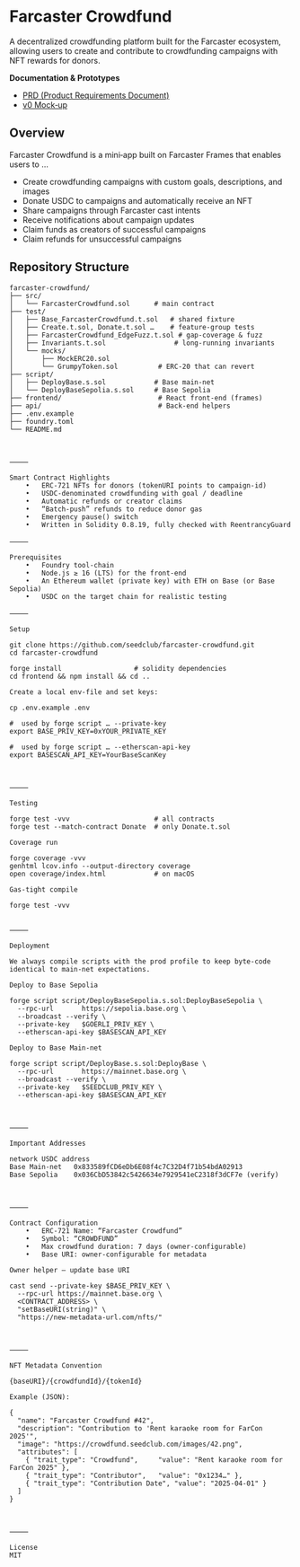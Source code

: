 # Farcaster Crowdfund

A decentralized crowdfunding platform built for the Farcaster ecosystem, allowing users to create and contribute to crowdfunding campaigns with NFT rewards for donors.

**Documentation & Prototypes**

* [PRD (Product Requirements Document)](https://docs.google.com/document/d/1pKOuC1SWLjoGwhF4qI1B0T2kpM9mQ1MNSxJ1shnZWqI/edit?usp=sharing)
* [v0 Mock‑up](https://v0-farcaster-fundraise.vercel.app/)

## Overview

Farcaster Crowdfund is a mini‑app built on Farcaster Frames that enables users to …

* Create crowdfunding campaigns with custom goals, descriptions, and images
* Donate USDC to campaigns and automatically receive an NFT
* Share campaigns through Farcaster cast intents
* Receive notifications about campaign updates
* Claim funds as creators of successful campaigns
* Claim refunds for unsuccessful campaigns

## Repository Structure

```text
farcaster-crowdfund/
├── src/
│   └── FarcasterCrowdfund.sol      # main contract
├── test/
│   ├── Base_FarcasterCrowdfund.t.sol   # shared fixture
│   ├── Create.t.sol, Donate.t.sol …    # feature‑group tests
│   ├── FarcasterCrowdfund_EdgeFuzz.t.sol # gap‑coverage & fuzz
│   ├── Invariants.t.sol                 # long‑running invariants
│   └── mocks/
│       ├── MockERC20.sol
│       └── GrumpyToken.sol          # ERC‑20 that can revert
├── script/
│   ├── DeployBase.s.sol            # Base main‑net
│   └── DeployBaseSepolia.s.sol     # Base Sepolia
├── frontend/                        # React front‑end (frames)
├── api/                             # Back‑end helpers
├── .env.example
├── foundry.toml
└── README.md



⸻

Smart Contract Highlights
	•	ERC‑721 NFTs for donors (tokenURI points to campaign‑id)
	•	USDC‑denominated crowdfunding with goal / deadline
	•	Automatic refunds or creator claims
	•	“Batch‑push” refunds to reduce donor gas
	•	Emergency pause() switch
	•	Written in Solidity 0.8.19, fully checked with ReentrancyGuard

⸻

Prerequisites
	•	Foundry tool‑chain
	•	Node.js ≥ 16 (LTS) for the front‑end
	•	An Ethereum wallet (private key) with ETH on Base (or Base Sepolia)
	•	USDC on the target chain for realistic testing

⸻

Setup

git clone https://github.com/seedclub/farcaster-crowdfund.git
cd farcaster-crowdfund

forge install                  # solidity dependencies
cd frontend && npm install && cd ..

Create a local env‑file and set keys:

cp .env.example .env

#  used by forge script … --private-key
export BASE_PRIV_KEY=0xYOUR_PRIVATE_KEY

#  used by forge script … --etherscan-api-key
export BASESCAN_API_KEY=YourBaseScanKey



⸻

Testing

forge test -vvv                     # all contracts
forge test --match-contract Donate  # only Donate.t.sol

Coverage run

forge coverage -vvv
genhtml lcov.info --output-directory coverage
open coverage/index.html            # on macOS

Gas-tight compile

forge test -vvv


⸻

Deployment

We always compile scripts with the prod profile to keep byte‑code identical to main‑net expectations.

Deploy to Base Sepolia

forge script script/DeployBaseSepolia.s.sol:DeployBaseSepolia \
  --rpc-url       https://sepolia.base.org \
  --broadcast --verify \
  --private-key   $GOERLI_PRIV_KEY \
  --etherscan-api-key $BASESCAN_API_KEY

Deploy to Base Main‑net

forge script script/DeployBase.s.sol:DeployBase \
  --rpc-url       https://mainnet.base.org \
  --broadcast --verify \
  --private-key   $SEEDCLUB_PRIV_KEY \
  --etherscan-api-key $BASESCAN_API_KEY



⸻

Important Addresses

network	USDC address
Base Main‑net	0x833589fCD6eDb6E08f4c7C32D4f71b54bdA02913
Base Sepolia	0x036CbD53842c5426634e7929541eC2318f3dCF7e (verify)



⸻

Contract Configuration
	•	ERC‑721 Name: “Farcaster Crowdfund”
	•	Symbol: “CROWDFUND”
	•	Max crowdfund duration: 7 days (owner‑configurable)
	•	Base URI: owner‑configurable for metadata

Owner helper — update base URI

cast send --private-key $BASE_PRIV_KEY \
  --rpc-url https://mainnet.base.org \
  <CONTRACT_ADDRESS> \
  "setBaseURI(string)" \
  "https://new‑metadata‑url.com/nfts/"



⸻

NFT Metadata Convention

{baseURI}/{crowdfundId}/{tokenId}

Example (JSON):

{
  "name": "Farcaster Crowdfund #42",
  "description": "Contribution to 'Rent karaoke room for FarCon 2025'",
  "image": "https://crowdfund.seedclub.com/images/42.png",
  "attributes": [
    { "trait_type": "Crowdfund",     "value": "Rent karaoke room for FarCon 2025" },
    { "trait_type": "Contributor",   "value": "0x1234…" },
    { "trait_type": "Contribution Date", "value": "2025‑04‑01" }
  ]
}



⸻

License
MIT